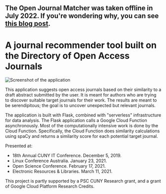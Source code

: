 ## The Open Journal Matcher was taken offline in July 2022. If you're wondering why, you can see [this blog post](https://kingsboroughlibtech.commons.gc.cuny.edu/2022/07/29/the-last-days-of-the-open-journal-matcher/).

# A journal recommender tool built on the Directory of Open Access Journals

![Screenshot of the application](static/screenshot2.png)

This application suggests open access journals based on their similarity to a draft abstract submitted by the user. It is meant for authors who are trying to discover suitable target journals for their work. The results are meant to be serendipitous; the goal is to uncover unexpected but relevant journals.

The application is built with Flask, combined with "serverless" infrastructure for data analysis. The Flask application calls a Google Cloud Function asynchronously. Most of the computationally intensive work is done by the Cloud Function. Specifically, the Cloud Function does similarity calculations using spaCy and returns a similarity score for each potential target journal.

Presented at:
* 18th Annual CUNY IT Conference. December 5, 2019.
* Linux Conference Australia. January 23, 2021.
* Open Science Conference. February 17, 2021.
* Electronic Resources & Libraries. March 11, 2021.

This project is partly supported by a PSC CUNY Research grant, and a grant of Google Cloud Platform Research Credits.
